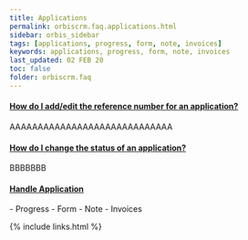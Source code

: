 ```yaml
---
title: Applications
permalink: orbiscrm.faq.applications.html
sidebar: orbis_sidebar
tags: [applications, progress, form, note, invoices]
keywords: applications, progress, form, note, invoices
last_updated: 02 FEB 20
toc: false
folder: orbiscrm.faq
---
```


<div class="panel-group" id="accordion">
    <div class="panel panel-default">
        <div class="panel-heading">
            <h4 class="panel-title">
                <a class="noCrossRef accordion-toggle" data-toggle="collapse" data-parent="#accordion" href="#collapseOne">
                    How do I add/edit the reference number for an application?
                </a>
            </h4>
        </div>
        <div id="collapseOne" class="panel-collapse collapse noCrossRef">
            <div class="panel-body">
                AAAAAAAAAAAAAAAAAAAAAAAAAAAAA
            </div>
        </div>
    </div>
    <!-- /.panel -->
    <div class="panel panel-default">
        <div class="panel-heading">
            <h4 class="panel-title">
                <a class="noCrossRef accordion-toggle" data-toggle="collapse" data-parent="#accordion" href="#collapseTwo">
                How do I change the status of an application?
                </a>
            </h4>
        </div>
        <div id="collapseTwo" class="panel-collapse collapse noCrossRef">
            <div class="panel-body">
                BBBBBBB
            </div>
        </div>
    </div>
    <!-- /.panel -->
    <div class="panel panel-default">
        <div class="panel-heading">
            <h4 class="panel-title">
                <a class="noCrossRef accordion-toggle" data-toggle="collapse" data-parent="#accordion" href="#collapseThree">
                Handle Application
                </a>
            </h4>
        </div>
        <div id="collapseThree" class="panel-collapse collapse noCrossRef">
            <div class="panel-body">
                  - Progress
                  - Form
                  - Note
                  - Invoices
            </div>
        </div>
    </div>
    <!-- /.panel -->
</div>
<!-- /.panel-group -->

{% include links.html %}
